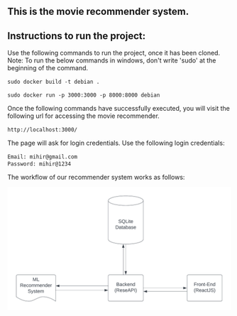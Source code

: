 ## This is the movie recommender system.

## Instructions to run the project: 
 Use the following commands to run the project, once it has been cloned.
 Note: To run the below commands in windows, don't write 'sudo' at the beginning of the command. 
```
sudo docker build -t debian .
```
```
sudo docker run -p 3000:3000 -p 8000:8000 debian
```

Once the following commands have successfully executed, you will visit the following url for accessing the movie recommender.
```
http://localhost:3000/
```
The page will ask for login credentials. Use the following login credentials: 
```
Email: mihir@gmail.com
Password: mihir@1234
```

The workflow of our recommender system works as follows: 

![Flow Digram](https://github.com/MihirSharmaOfficial/JTP_Mihir/blob/master/assets/WorkflowDiagram.png?raw=true)